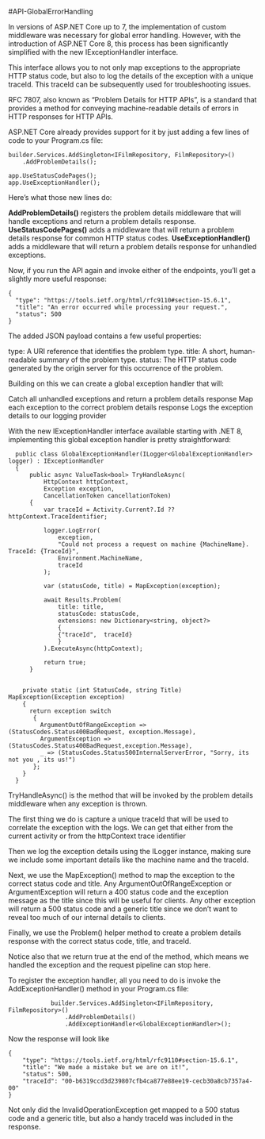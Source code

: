 #API-GlobalErrorHandling

In versions of ASP.NET Core up to 7, the implementation of custom middleware was necessary for global error handling. 
However, with the introduction of ASP.NET Core 8, this process has been significantly simplified with the new IExceptionHandler interface.

This interface allows you to not only map exceptions to the appropriate HTTP status code, but also to log the details of the exception with a unique traceId. 
This traceId can be subsequently used for troubleshooting issues.


RFC 7807, also known as “Problem Details for HTTP APIs”, is a standard that provides a method for conveying machine-readable details of errors in HTTP responses for HTTP APIs.

 ASP.NET Core already provides support for it by just adding a few lines of code to your Program.cs file:
 
```
builder.Services.AddSingleton<IFilmRepository, FilmRepository>()
    .AddProblemDetails();

app.UseStatusCodePages();
app.UseExceptionHandler();

```

Here’s what those new lines do:

**AddProblemDetails()** registers the problem details middleware that will handle exceptions and return a problem details response.
<br/>
**UseStatusCodePages()** adds a middleware that will return a problem details response for common HTTP status codes.
**UseExceptionHandler()** adds a middleware that will return a problem details response for unhandled exceptions.


Now, if you run the API again and invoke either of the endpoints, you’ll get a slightly more useful response:

```
{
  "type": "https://tools.ietf.org/html/rfc9110#section-15.6.1",
  "title": "An error occurred while processing your request.",
  "status": 500
}
```

The added JSON payload contains a few useful properties:

type: A URI reference that identifies the problem type.
title: A short, human-readable summary of the problem type.
status: The HTTP status code generated by the origin server for this occurrence of the problem.


Building on this we can create a global exception handler that will:

Catch all unhandled exceptions and return a problem details response
Map each exception to the correct problem details response
Logs the exception details to our logging provider

With the new IExceptionHandler interface available starting with .NET 8, implementing this global exception handler is pretty straightforward:


```
  public class GlobalExceptionHandler(ILogger<GlobalExceptionHandler> logger) : IExceptionHandler
  {
      public async ValueTask<bool> TryHandleAsync(
          HttpContext httpContext,
          Exception exception,
          CancellationToken cancellationToken)
      {
          var traceId = Activity.Current?.Id ?? httpContext.TraceIdentifier;

          logger.LogError(
              exception,
              "Could not process a request on machine {MachineName}. TraceId: {TraceId}",
              Environment.MachineName,
              traceId
          );

          var (statusCode, title) = MapException(exception);

          await Results.Problem(
              title: title,
              statusCode: statusCode,
              extensions: new Dictionary<string, object?>
              {
              {"traceId",  traceId}
              }
          ).ExecuteAsync(httpContext);

          return true;
      }


    private static (int StatusCode, string Title) MapException(Exception exception)
    {
      return exception switch
       {
         ArgumentOutOfRangeException => (StatusCodes.Status400BadRequest, exception.Message),
         ArgumentException => (StatusCodes.Status400BadRequest,exception.Message),
         _ => (StatusCodes.Status500InternalServerError, "Sorry, its not you , its us!")
       };
    }
  }

```


TryHandleAsync() is the method that will be invoked by the problem details middleware when any exception is thrown.

The first thing we do is capture a unique traceId that will be used to correlate the exception with the logs. We can get that either from the current activity or from the httpContext trace identifier

Then we log the exception details using the ILogger instance, making sure we include some important details like the machine name and the traceId.

Next, we use the MapException() method to map the exception to the correct status code and title.
Any ArgumentOutOfRangeException or ArgumentException will return a 400 status code and the exception message as the title since this will be useful for clients.
Any other exception will return a 500 status code and a generic title since we don’t want to reveal too much of our internal details to clients.

Finally, we use the Problem() helper method to create a problem details response with the correct status code, title, and traceId.

Notice also that we return true at the end of the method, which means we handled the exception and the request pipeline can stop here.


To register the exception handler, all you need to do is invoke the AddExceptionHandler() method in your Program.cs file:

```
            builder.Services.AddSingleton<IFilmRepository, FilmRepository>()
                .AddProblemDetails()
                .AddExceptionHandler<GlobalExceptionHandler>();
```

Now the response will look like 

```
{
	"type": "https://tools.ietf.org/html/rfc9110#section-15.6.1",
	"title": "We made a mistake but we are on it!",
	"status": 500,
	"traceId": "00-b6319ccd3d239807cfb4ca877e88ee19-cecb30a8cb7357a4-00"
}
```

Not only did the InvalidOperationException get mapped to a 500 status code and a generic title, but also a handy traceId was included in the response.
